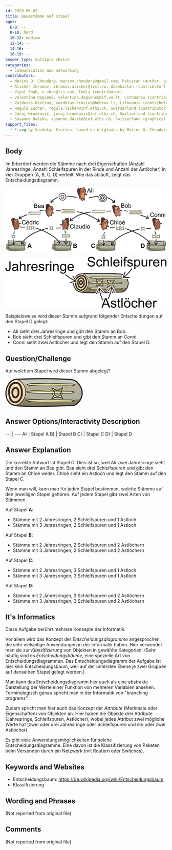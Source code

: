 ```yaml
---
id: 2020-PK-02
title: Baumstämme auf Stapel
ages:
  6-8: --
  8-10: hard
  10-12: medium
  12-14: --
  14-16: --
  16-19: --
answer_type: multiple choice
categories:
  - communication and networking
contributors:
  - Marios O. Choudary, marios.choudary@gmail.com, Pakistan (author, graphics)
  - Alisher Ikramov, ikramov.alisher@list.ru, Uzbekistan (contributor)
  - Vipul Shah, v.shah@tcs.com, India (contributor)
  - Valentina Dagienė, valentina.dagiene@mif.vu.lt, Lithuania (contributor)
  - Vaidotas Kinčius, vaidotas.kincius@bebras.lt, Lithuania (contributor, graphics)
  - Regula Lacher, regula.lacher@inf.ethz.ch, Switzerland (contributor, translation from English into German)
  - Juraj Hromkovič, juraj.hromkovic@inf.ethz.ch, Switzerland (contributor)
  - Susanne Datzko, susanne.datzko@inf.ethz.ch, Switzerland (graphics)
support_files:
  - *.svg by Vaidotas Kinčius, based on originals by Marios O. Choudary, modified by Susanne Datzko
---
```



## Body

Im Biberdorf werden die Stämme nach drei Eigenschaften (Anzahl Jahresringe, Anzahl Schleifspuren in der Rinde und Anzahl der Astlöcher) in vier Gruppen (A, B, C, D) verteilt. Wie das abläuft, zeigt das Entscheidungsdiagramm. 
 
![](graphics/2020-PK-02_taskbody1-compatible.svg "Entscheidungsdiagramm (550px)")

![](graphics/2020-PK-02_taskbody2-deu-compatible.svg "Beispiel (200px right)")

Beispielsweise wird dieser Stamm aufgrund folgender Entscheidungen auf den Stapel D gelegt:
 - Ali sieht drei Jahresringe und gibt den Stamm an Bob.
 - Bob sieht drei Schleifspuren und gibt den Stamm an Conni.
 - Conni sieht zwei Astlöcher und legt den Stamm auf den Stapel D.


## Question/Challenge

Auf welchem Stapel wird dieser Stamm abgelegt?

![](graphics/2020-PK-02_question-compatible.svg "Tronc (69px)")


## Answer Options/Interactivity Description

--: | ---
 A) | Stapel A
 B) | Stapel B
 C) | Stapel C
 D) | Stapel D


## Answer Explanation

Die korrekte Antwort ist Stapel C. Dies ist so, weil Ali zwei Jahresringe sieht und den Stamm an Bea gibt. Bea sieht drei Schleifspuren und gibt den Stamm an Chloé weiter. Chloé sieht ein Astloch und legt den Stamm auf den Stapel C. 

Wenn man will, kann man für jeden Stapel bestimmen, welche Stämme auf den jeweiligen Stapel gehören. Auf jedem Stapel gibt zwei Arten von Stämmen. 

Auf Stapel **A**:
 - Stämme mit 2 Jahresringen, 2 Schleifspuren und 1 Astloch.
 - Stämme mit 3 Jahresringen, 2 Schleifspuren und 1 Astloch.

Auf Stapel **B**: 
 - Stämme mit 2 Jahresringen, 2 Schleifspuren und 2 Astlöchern
 - Stämme mit 3 Jahresringen, 2 Schleifspuren und 2 Astlöchern

Auf Stapel **C**:
 - Stämme mit 2 Jahresringen, 3 Schleifspuren und 1 Astloch
 - Stämme mit 3 Jahresringen, 3 Schleifspuren und 1 Astloch

Auf Stapel **D**:
 - Stämme mit 2 Jahresringen, 3 Schleifspuren und 2 Astlöchern
 - Stämme mit 3 Jahresringen, 3 Schleifspuren und 2 Astlöchern


## It's Informatics

Diese Aufgabe berührt mehrere Konzepte der Informatik.

Vor allem wird das Konzept der _Entscheidungsdiagramme_ angesprochen, die sehr vielseitige Anwendungen in der Informatik haben. Hier verwendet man sie zur _Klassifizierung_ von Objekten in gewählte Kategorien. (Sehr häufig sind es _Entscheidungsbäume_, eine spezielle Art von Entscheidungsdiagrammen. Das Entscheidungsdiagramm der Aufgabe ist hier kein Entscheidungsbaum, weil auf der untersten Ebene je zwei Gruppen auf denselben Stapel gelegt werden.) 

Man kann das Entscheidungsdiagramm hier auch als eine abstrakte Darstellung der Werte einer Funktion von mehreren Variablen ansehen. Terminologisch genau spricht man in der Informatik von "branching programs". 

Zudem spricht man hier auch das Konzept der _Attribute_ (Merkmale oder Eigenschaften) von Objekten an. Hier haben die Objekte drei Attribute (Jahresringe, Schleifspuren, Astlöcher), wobei jedes Attribut zwei mögliche Werte hat (zwei oder drei Jahresringe oder Schleifspuren und ein oder zwei Astlöcher). 

Es gibt viele Anwendungsmöglichkeiten für solche Entscheidungsdiagramme. Eine davon ist die Klassifizierung von Paketen beim Versenden durch ein Netzwerk (mit Routern oder Switches). 


## Keywords and Websites

 - Entscheidungsbaum: https://de.wikipedia.org/wiki/Entscheidungsbaum
 - Klassifizierung


## Wording and Phrases

(Not reported from original file)


## Comments

(Not reported from original file)

